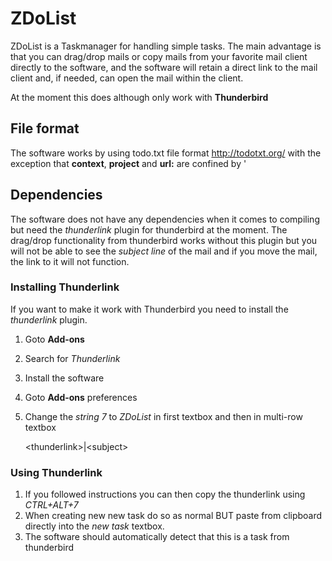 # ZDoList

ZDoList is a Taskmanager for handling simple tasks.
The main advantage is that you can drag/drop mails or copy mails from your favorite mail client directly to the software, and the software will retain a direct link to the mail client and, if needed, can open the mail within the client.

At the moment this does although only work with **Thunderbird**


## File format

The software works by using todo.txt file format http://todotxt.org/
with the exception that **context**, **project** and **url:** are confined by '

## Dependencies

The software does not have any dependencies when it comes to compiling but need the *thunderlink* plugin for thunderbird at the moment. The drag/drop functionality from thunderbird works without this plugin but you will not be able to see the *subject line* of the mail and if you move the mail, the link to it will not function.

### Installing Thunderlink

If you want to make it work with Thunderbird you need to install
the *thunderlink* plugin.

1. Goto **Add-ons**
1. Search for *Thunderlink*
1. Install the software
1. Goto **Add-ons** preferences
1. Change the *string 7* to *ZDoList* in first
   textbox
   and then in multi-row textbox

     <thunderlink\>|\<subject\>

### Using Thunderlink

1. If you followed instructions you can then copy the thunderlink
   using *CTRL+ALT+7*
1. When creating new new task do so as normal BUT paste from clipboard directly into the *new task* textbox.
1. The software should automatically detect that this is a task from thunderbird
